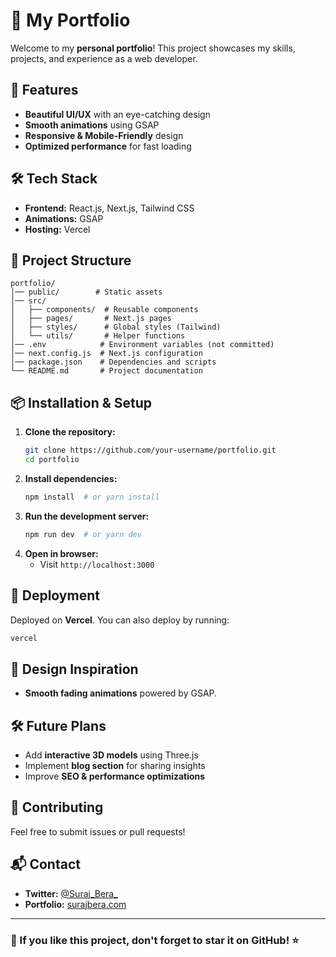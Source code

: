 # 🚀 My Portfolio

Welcome to my **personal portfolio**! This project showcases my skills, projects, and experience as a web developer.

## 🌟 Features

- **Beautiful UI/UX** with an eye-catching design
- **Smooth animations** using GSAP
- **Responsive & Mobile-Friendly** design
- **Optimized performance** for fast loading

## 🛠️ Tech Stack

- **Frontend:** React.js, Next.js, Tailwind CSS
- **Animations:** GSAP
- **Hosting:** Vercel

## 📂 Project Structure

```
portfolio/
│── public/        # Static assets
│── src/
│   ├── components/  # Reusable components
│   ├── pages/       # Next.js pages
│   ├── styles/      # Global styles (Tailwind)
│   └── utils/       # Helper functions
│── .env            # Environment variables (not committed)
│── next.config.js  # Next.js configuration
│── package.json    # Dependencies and scripts
└── README.md       # Project documentation
```

## 📦 Installation & Setup

1. **Clone the repository:**
   ```bash
   git clone https://github.com/your-username/portfolio.git
   cd portfolio
   ```
2. **Install dependencies:**
   ```bash
   npm install  # or yarn install
   ```
3. **Run the development server:**
   ```bash
   npm run dev  # or yarn dev
   ```
4. **Open in browser:**
   - Visit `http://localhost:3000`

## 🚀 Deployment

Deployed on **Vercel**. You can also deploy by running:

```bash
vercel
```


## 🎨 Design Inspiration

- **Smooth fading animations** powered by GSAP.

## 🛠️ Future Plans

- Add **interactive 3D models** using Three.js
- Implement **blog section** for sharing insights
- Improve **SEO & performance optimizations**

## 🤝 Contributing

Feel free to submit issues or pull requests!

## 📬 Contact

- **Twitter:** [@Suraj_Bera_](https://x.com/Suraj_Bera_)
- **Portfolio:** [surajbera.com](https://portfolio-project-six-pi.vercel.app/)

---

### 🌟 If you like this project, don't forget to **star** it on GitHub! ⭐

